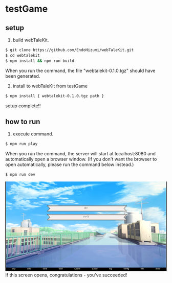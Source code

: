 # testGame

## setup

1. build webTaleKit.

```bash
$ git clone https://github.com/EndoHizumi/webTaleKit.git
$ cd webtalekit 
$ npm install && npm run build
```

When you run the command, the file "webtalekit-0.1.0.tgz" should have been generated.

2. install to webTaleKit from testGame

```bash
$ npm install { webtalekit-0.1.0.tgz path }
```

setup complete!!

## how to run

1. execute command.

```bash
$ npm run play
```

When you run the command, the server will start at localhost:8080 and automatically open a browser window. (If you don't want the browser to open automatically, please run the command below instead.)

```bash
$ npm run dev
```

![2024-07-01-00-34-43.png](2024-07-01-00-34-43.png)
If this screen opens, congratulations - you've succeeded!

